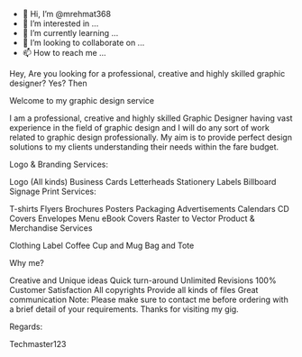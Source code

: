 - 👋 Hi, I’m @mrehmat368
- 👀 I’m interested in ...
- 🌱 I’m currently learning ...
- 💞️ I’m looking to collaborate on ...
- 📫 How to reach me ...

<!---
mrehmat368/mrehmat368 is a ✨ special ✨ repository because its `README.md` (this file) appears on your GitHub profile.
You can click the Preview link to take a look at your changes.
--->


Hey, Are you looking for a professional, creative and highly skilled graphic designer? Yes? Then

Welcome to my graphic design service

I am a professional, creative and highly skilled Graphic Designer having vast experience in the field of graphic design and I will do any sort of work related to graphic design professionally. My aim is to provide perfect design solutions to my clients understanding their needs within the fare budget.

Logo & Branding Services:

Logo (All kinds)
Business Cards
Letterheads
Stationery
Labels
Billboard
Signage
Print Services:

T-shirts
Flyers
Brochures
Posters
Packaging
Advertisements
Calendars
CD Covers
Envelopes
Menu
eBook Covers
Raster to Vector
Product & Merchandise Services

Clothing Label 
Coffee Cup and Mug 
Bag and Tote
 
Why me?

Creative and Unique ideas
Quick turn-around
Unlimited Revisions
100% Customer Satisfaction
All copyrights
Provide all kinds of files
Great communication
Note: Please make sure to contact me before ordering with a brief detail of your requirements. Thanks for visiting my gig. 

Regards:

Techmaster123
